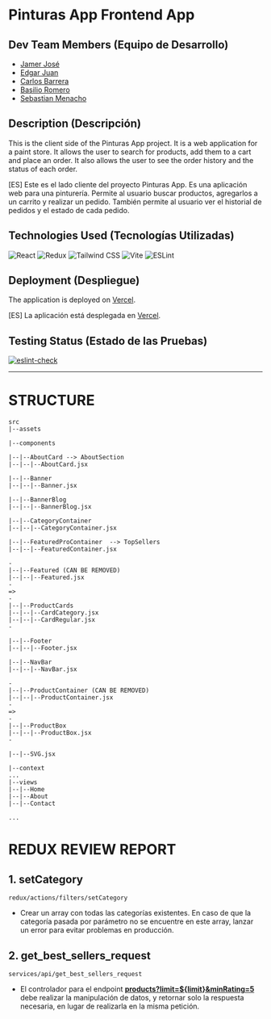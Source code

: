 # Pinturas App Frontend App

## Dev Team Members (Equipo de Desarrollo)

- [Jamer José](https://github.com/jamerrq)
- [Edgar Juan](https://github.com/ejguercio)
- [Carlos Barrera](https://github.com/CBarreraB)
- [Basilio Romero](https://github.com/bachiromero)
- [Sebastian Menacho](https://github.com/Squiffles)
## Description (Descripción)

This is the client side of the Pinturas App project. It is a web application for
a paint store. It allows the user to search for products, add them to a cart and
place an order. It also allows the user to see the order history and the status
of each order.

[ES] Este es el lado cliente del proyecto Pinturas App. Es una aplicación web
para una pinturería. Permite al usuario buscar productos, agregarlos a un
carrito y realizar un pedido. También permite al usuario ver el historial de
pedidos y el estado de cada pedido.

## Technologies Used (Tecnologías Utilizadas)

![React](https://img.shields.io/badge/-React-000000?style=flat&logo=react)
![Redux](https://img.shields.io/badge/-Redux-000000?style=flat&logo=redux)
![Tailwind
CSS](https://img.shields.io/badge/-Tailwind%20CSS-000000?style=flat&logo=tailwind-css)
![Vite](https://img.shields.io/badge/-Vite-000000?style=flat&logo=vite)
![ESLint](https://img.shields.io/badge/-ESLint-000000?style=flat&logo=eslint)

## Deployment (Despliegue)

The application is deployed on [Vercel](https://vercel.com/).

[ES] La aplicación está desplegada en [Vercel](https://vercel.com/).

## Testing Status (Estado de las Pruebas)

[![eslint-check](https://github.com/Ide-Pinturerias/pinturas-app-front/actions/workflows/eslint.yml/badge.svg)](https://github.com/Ide-Pinturerias/pinturas-app-front/actions/workflows/eslint.yml)


---

# STRUCTURE

```
src
|--assets

|--components

|--|--AboutCard --> AboutSection
|--|--|--AboutCard.jsx

|--|--Banner
|--|--|--Banner.jsx

|--|--BannerBlog
|--|--|--BannerBlog.jsx

|--|--CategoryContainer
|--|--|--CategoryContainer.jsx

|--|--FeaturedProContainer  --> TopSellers 
|--|--|--FeaturedContainer.jsx

-
|--|--Featured (CAN BE REMOVED)
|--|--|--Featured.jsx
-
=>
-
|--|--ProductCards
|--|--|--CardCategory.jsx
|--|--|--CardRegular.jsx
-

|--|--Footer
|--|--|--Footer.jsx

|--|--NavBar
|--|--|--NavBar.jsx

-
|--|--ProductContainer (CAN BE REMOVED)
|--|--|--ProductContainer.jsx
-
=>
-
|--|--ProductBox
|--|--|--ProductBox.jsx
-

|--|--SVG.jsx

|--context
...
|--views
|--|--Home
|--|--About
|--|--Contact

...
```

# REDUX REVIEW REPORT

##  1. setCategory

```
redux/actions/filters/setCategory
```

- Crear un array con todas las categorías existentes. En caso de que la categoría pasada por parámetro no se encuentre en este array, lanzar un error para evitar problemas en producción.

## 2. get_best_sellers_request

```
services/api/get_best_sellers_request
```

- El controlador para el endpoint <u>**products?limit=${limit}&minRating=5**</u> debe realizar la manipulación de datos, y retornar solo la respuesta necesaria, en lugar de realizarla en la misma petición.